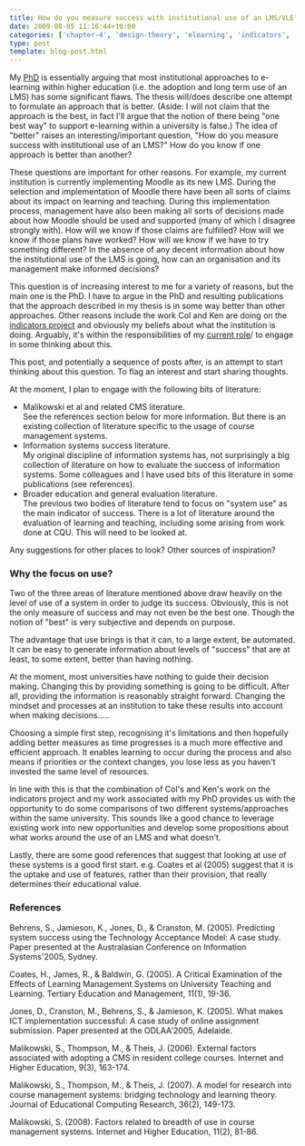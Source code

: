 ```yaml
---
title: How do you measure success with institutional use of an LMS/VLE?
date: 2009-08-05 11:16:44+10:00
categories: ['chapter-4', 'design-theory', 'elearning', 'indicators', 'lmsevaluation', 'phd', 'thesis']
type: post
template: blog-post.html
---
```

My [PhD](/blog2/research/phd-thesis/) is essentially arguing that most institutional approaches to e-learning within higher education (i.e. the adoption and long term use of an LMS) has some significant flaws. The thesis will/does describe one attempt to formulate an approach that is better. (Aside: I will not claim that the approach is the best, in fact I'll argue that the notion of there being "one best way" to support e-learning within a university is false.) The idea of "better" raises an interesting/important question, "How do you measure success with institutional use of an LMS?" How do you know if one approach is better than another?

These questions are important for other reasons. For example, my current institution is currently implementing Moodle as its new LMS. During the selection and implementation of Moodle there have been all sorts of claims about its impact on learning and teaching. During this implementation process, management have also been making all sorts of decisions made about how Moodle should be used and supported (many of which I disagree strongly with). How will we know if those claims are fulfilled? How will we know if those plans have worked? How will we know if we have to try something different? In the absence of any decent information about how the institutional use of the LMS is going, how can an organisation and its management make informed decisions?

This question is of increasing interest to me for a variety of reasons, but the main one is the PhD. I have to argue in the PhD and resulting publications that the approach described in my thesis is in some way better than other approaches. Other reasons include the work Col and Ken are doing on the [indicators project](http://beerc.wordpress.com/category/indicators/) and obviously my beliefs about what the institution is doing. Arguably, it's within the responsibilities of my [current role](/blog2/2009/08/20/elearning-and-innovation-specialist-report-1-4-20-august)/ to engage in some thinking about this.

This post, and potentially a sequence of posts after, is an attempt to start thinking about this question. To flag an interest and start sharing thoughts.

At the moment, I plan to engage with the following bits of literature:

- Malikowski et al and related CMS literature.  
    See the references section below for more information. But there is an existing collection of literature specific to the usage of course management systems.
- Information systems success literature.  
    My original discipline of information systems has, not surprisingly a big collection of literature on how to evaluate the success of information systems. Some colleagues and I have used bits of this literature in some publications (see references).
- Broader education and general evaluation literature.  
    The previous two bodies of literature tend to focus on "system use" as the main indicator of success. There is a lot of literature around the evaluation of learning and teaching, including some arising from work done at CQU. This will need to be looked at.

Any suggestions for other places to look? Other sources of inspiration?

### Why the focus on use?

Two of the three areas of literature mentioned above draw heavily on the level of use of a system in order to judge its success. Obviously, this is not the only measure of success and may not even be the best one. Though the notion of "best" is very subjective and depends on purpose.

The advantage that use brings is that it can, to a large extent, be automated. It can be easy to generate information about levels of "success" that are at least, to some extent, better than having nothing.

At the moment, most universities have nothing to guide their decision making. Changing this by providing something is going to be difficult. After all, providing the information is reasonably straight forward. Changing the mindset and processes at an institution to take these results into account when making decisions.....

Choosing a simple first step, recognising it's limitations and then hopefully adding better measures as time progresses is a much more effective and efficient approach. It enables learning to occur during the process and also means if priorities or the context changes, you lose less as you haven't invested the same level of resources.

In line with this is that the combination of Col's and Ken's work on the indicators project and my work associated with my PhD provides us with the opportunity to do some comparisons of two different systems/approaches within the same university. This sounds like a good chance to leverage existing work into new opportunities and develop some propositions about what works around the use of an LMS and what doesn't.

Lastly, there are some good references that suggest that looking at use of these systems is a good first start. e.g. Coates et al (2005) suggest that it is the uptake and use of features, rather than their provision, that really determines their educational value.

### References

Behrens, S., Jamieson, K., Jones, D., & Cranston, M. (2005). Predicting system success using the Technology Acceptance Model: A case study. Paper presented at the Australasian Conference on Information Systems'2005, Sydney.

Coates, H., James, R., & Baldwin, G. (2005). A Critical Examination of the Effects of Learning Management Systems on University Teaching and Learning. Tertiary Education and Management, 11(1), 19-36.

Jones, D., Cranston, M., Behrens, S., & Jamieson, K. (2005). What makes ICT implementation successful: A case study of online assignment submission. Paper presented at the ODLAA'2005, Adelaide.

Malikowski, S., Thompson, M., & Theis, J. (2006). External factors associated with adopting a CMS in resident college courses. Internet and Higher Education, 9(3), 163-174.

Malikowski, S., Thompson, M., & Theis, J. (2007). A model for research into course management systems: bridging technology and learning theory. Journal of Educational Computing Research, 36(2), 149-173.

Malikowski, S. (2008). Factors related to breadth of use in course management systems. Internet and Higher Education, 11(2), 81-86.